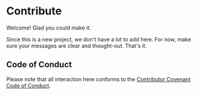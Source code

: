 # Contribute

Welcome! Glad you could make it.

Since this is a new project, we don't have a lot to add here. For now, make sure your messages are clear and thought-out. That's it.

## Code of Conduct

Please note that all interaction here conforms to the [Contributor Covenant Code of Conduct](CODE_OF_CONDUCT.md).
